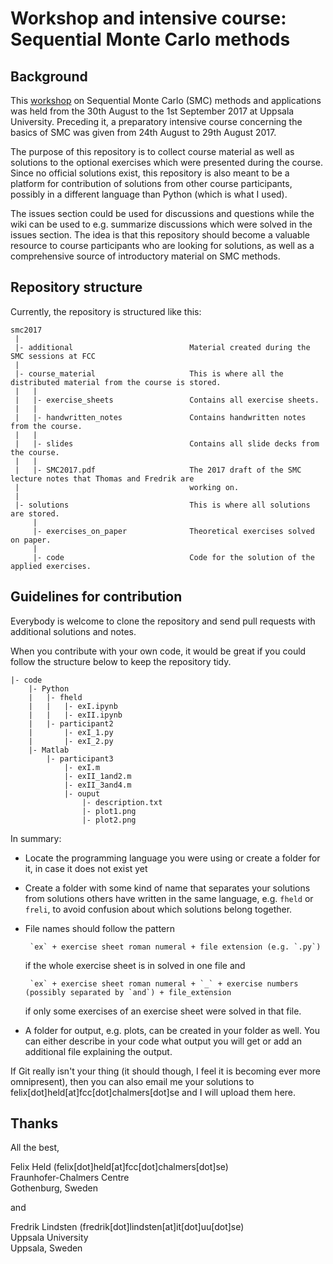 # Workshop and intensive course: Sequential Monte Carlo methods 

## Background

This [workshop](https://www.it.uu.se/conferences/smc2017) on Sequential Monte Carlo (SMC) methods and applications was held from the 30th August to the 1st September 2017 at Uppsala University. Preceding it, a preparatory intensive course concerning the basics of SMC was given from 24th August to 29th August 2017.

The purpose of this repository is to collect course material as well as solutions to the optional exercises which were presented during the course. Since no official solutions exist, this repository is also meant to be a platform for contribution of solutions from other course participants, possibly in a different language than Python (which is what I used). 

The issues section could be used for discussions and questions while the wiki can be used to e.g. summarize discussions which were solved in the issues section. The idea is that this repository should become a valuable resource to course participants who are looking for solutions, as well as a comprehensive source of introductory material on SMC methods.

## Repository structure

Currently, the repository is structured like this:

    smc2017
     |
     |- additional                          Material created during the SMC sessions at FCC
     | 
     |- course_material                     This is where all the distributed material from the course is stored.
     |   |
     |   |- exercise_sheets                 Contains all exercise sheets.
     |   |
     |   |- handwritten_notes               Contains handwritten notes from the course.
     |   |
     |   |- slides                          Contains all slide decks from the course.
     |   |
     |   |- SMC2017.pdf                     The 2017 draft of the SMC lecture notes that Thomas and Fredrik are 
     |                                      working on.
     | 
     |- solutions                           This is where all solutions are stored.
         |
         |- exercises_on_paper              Theoretical exercises solved on paper.
         |
         |- code                            Code for the solution of the applied exercises.

## Guidelines for contribution

Everybody is welcome to clone the repository and send pull requests with additional solutions and notes. 

When you contribute with your own code, it would be great if you could follow the structure below to keep
the repository tidy.

    |- code
        |- Python
        |   |- fheld
        |   |   |- exI.ipynb
        |   |   |- exII.ipynb
        |   |- participant2
        |       |- exI_1.py
        |       |- exI_2.py
        |- Matlab
            |- participant3
                |- exI.m
                |- exII_1and2.m
                |- exII_3and4.m
                |- ouput
                    |- description.txt
                    |- plot1.png
                    |- plot2.png

In summary:
-  Locate the programming language you were using or create a folder for it, in case it does not exist yet
-  Create a folder with some kind of name that separates your solutions from solutions others have written
   in the same language, e.g. `fheld` or `freli`, to avoid confusion about which solutions belong together.
-  File names should follow the pattern
   
        `ex` + exercise sheet roman numeral + file extension (e.g. `.py`)
   
   if the whole exercise sheet is in solved in one file and
   
        `ex` + exercise sheet roman numeral + `_` + exercise numbers (possibly separated by `and`) + file_extension
   
   if only some exercises of an exercise sheet were solved in that file.
-  A folder for output, e.g. plots, can be created in your folder as well. You can either describe in
   your code what output you will get or add an additional file explaining the output.

If Git really isn't your thing (it should though, I feel it is becoming ever more omnipresent), then you can also email me your solutions to felix[dot]held[at]fcc[dot]chalmers[dot]se and I will upload them here.

## Thanks

All the best,

Felix Held (felix[dot]held[at]fcc[dot]chalmers[dot]se)<br>
Fraunhofer-Chalmers Centre<br>
Gothenburg, Sweden

and

Fredrik Lindsten (fredrik[dot]lindsten[at]it[dot]uu[dot]se)<br>
Uppsala University<br>
Uppsala, Sweden
